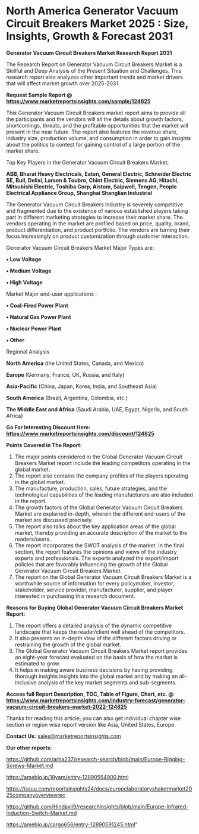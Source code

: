 # North America Generator Vacuum Circuit Breakers Market 2025 : Size, Insights, Growth & Forecast 2031

<strong>Generator Vacuum Circuit Breakers Market Research Report 2031</strong>

The Research Report on Generator Vacuum Circuit Breakers Market is a Skillful and Deep Analysis of the Present Situation and Challenges. This research report also analyzes other important trends and market drivers that will affect market growth over 2025-2031.

<strong>Request Sample Report @ <a href=https://www.marketreportsinsights.com/sample/124825>https://www.marketreportsinsights.com/sample/124825</a></strong>

This Generator Vacuum Circuit Breakers market report aims to provide all the participants and the vendors will all the details about growth factors, shortcomings, threats, and the profitable opportunities that the market will present in the near future. The report also features the revenue share, industry size, production volume, and consumption in order to gain insights about the politics to contest for gaining control of a large portion of the market share.

Top Key Players in the Generator Vacuum Circuit Breakers Market:

<strong>ABB, Bharat Heavy Electricals, Eaton, General Electric, Schneider Electric SE, Bull, Delixi, Larsen & Toubro, Chint Electric, Siemens AG, Hitachi, Mitsubishi Electric, Toshiba Corp, Alstom, Saipwell, Tengen, People Electrical Appliance Group, Shanghai Shanglian Industrial</strong>

The Generator Vacuum Circuit Breakers Industry is severely competitive and fragmented due to the existence of various established players taking part in different marketing strategies to increase their market share. The vendors operating in the market are profiled based on price, quality, brand, product differentiation, and product portfolio. The vendors are turning their focus increasingly on product customization through customer interaction.

Generator Vacuum Circuit Breakers Market Major Types are:

<strong>• Low Voltage

• Medium Voltage

• High Voltage</strong>

Market Major end-user applications :

<strong>• Coal-Fired Power Plant

• Natural Gas Power Plant

• Nuclear Power Plant

• Other</strong>

Regional Analysis

</u><strong><b>North America</b></strong> (the United States, Canada, and Mexico)

<strong><b>Europe </b></strong>(Germany, France, UK, Russia, and Italy)

<strong><b>Asia-Pacific</b></strong> (China, Japan, Korea, India, and Southeast Asia)

<strong><b>South America</b></strong> (Brazil, Argentina, Colombia, etc.)

<strong><b>The Middle East and Africa</b></strong> (Saudi Arabia, UAE, Egypt, Nigeria, and South Africa)

<strong>Go For Interesting Discount Here: <a href=https://www.marketreportsinsights.com/discount/124825>https://www.marketreportsinsights.com/discount/124825</a></strong>

<strong>Points Covered in The Report:</strong>
<ol>
  <li>The major points considered in the Global Generator Vacuum Circuit Breakers Market report include the leading competitors operating in the global market.</li>
  <li>The report also contains the company profiles of the players operating in the global market.</li>
  <li>The manufacture, production, sales, future strategies, and the technological capabilities of the leading manufacturers are also included in the report.</li>
  <li>The growth factors of the Global Generator Vacuum Circuit Breakers Market are explained in-depth, wherein the different end-users of the market are discussed precisely.</li>
  <li>The report also talks about the key application areas of the global market, thereby providing an accurate description of the market to the readers/users.</li>
  <li>The report incorporates the SWOT analysis of the market. In the final section, the report features the opinions and views of the industry experts and professionals. The experts analyzed the export/import policies that are favorably influencing the growth of the Global Generator Vacuum Circuit Breakers Market.</li>
  <li>The report on the Global Generator Vacuum Circuit Breakers Market is a worthwhile source of information for every policymaker, investor, stakeholder, service provider, manufacturer, supplier, and player interested in purchasing this research document.</li>
</ol>
<strong>Reasons for Buying Global Generator Vacuum Circuit Breakers Market Report:</strong>

<ol>
  <li>The report offers a detailed analysis of the dynamic competitive landscape that keeps the reader/client well ahead of the competitors.</li>
  <li>It also presents an in-depth view of the different factors driving or restraining the growth of the global market.</li>
  <li>The Global Generator Vacuum Circuit Breakers Market report provides an eight-year forecast evaluated on the basis of how the market is estimated to grow.</li>
  <li>It helps in making aware business decisions by having providing thorough insights insights into the global market and by making an all-inclusive analysis of the key market segments and sub-segments.</li>
</ol>
<strong>Access full Report Description, TOC, Table of Figure, Chart, etc. @ <a href=https://www.marketreportsinsights.com/industry-forecast/generator-vacuum-circuit-breakers-market-2022-124825>https://www.marketreportsinsights.com/industry-forecast/generator-vacuum-circuit-breakers-market-2022-124825</a></strong>


Thanks for reading this article; you can also get individual chapter wise section or region wise report version like Asia, United States, Europe.

<strong>Contact Us:</strong>
sales@marketreportsinsights.com

<strong>Our other reports:</strong>

<a href=https://github.com/arha237/research-search/blob/main/Europe-Rigging-Screws-Market.md>https://github.com/arha237/research-search/blob/main/Europe-Rigging-Screws-Market.md</a>

<a href=https://ameblo.jp/18yam/entry-12890554900.html>https://ameblo.jp/18yam/entry-12890554900.html</a>

<a href=https://issuu.com/reportsinsights24/docs/europelaboratoryshakermarket2025companyoverviewrec>https://issuu.com/reportsinsights24/docs/europelaboratoryshakermarket2025companyoverviewrec</a>

<a href=https://github.com/Hindavii9/researchinsights/blob/main/Europe-Infrared-Induction-Switch-Market.md>https://github.com/Hindavii9/researchinsights/blob/main/Europe-Infrared-Induction-Switch-Market.md</a>

<a href=https://ameblo.jp/cargo656/entry-12890591245.html>https://ameblo.jp/cargo656/entry-12890591245.html</a>"
